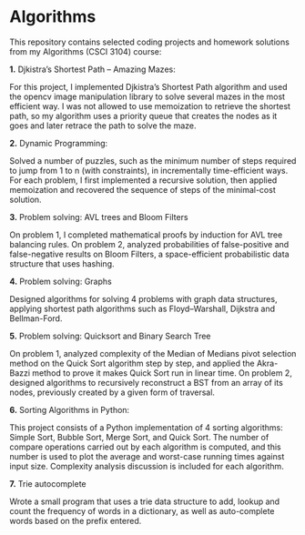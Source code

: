 # Algorithms

This repository contains selected coding projects and homework solutions from my Algorithms (CSCI 3104) course:

**1.**	Djkistra’s Shortest Path – Amazing Mazes:

For this project, I implemented Djkistra’s Shortest Path algorithm and used the opencv image manipulation library to solve several mazes in the most efficient way. I was not allowed to use memoization to retrieve the shortest path, so my algorithm uses a priority queue that creates the nodes as it goes and later retrace the path to solve the maze.

**2.**	Dynamic Programming:

Solved a number of puzzles, such as the minimum number of steps required to jump from 1 to n (with constraints), in incrementally time-efficient ways. For each problem, I first implemented a recursive solution, then applied memoization and recovered the sequence of steps of the minimal-cost solution.

**3.**	Problem solving: AVL trees and Bloom Filters

On problem 1, I completed mathematical proofs by induction for AVL tree balancing rules. On problem 2, analyzed probabilities of false-positive and false-negative results on Bloom Filters, a space-efficient probabilistic data structure that uses hashing.

**4.**	Problem solving: Graphs

Designed algorithms for solving 4 problems with graph data structures, applying shortest path algorithms such as Floyd–Warshall, Dijkstra and Bellman-Ford.  

**5.**	Problem solving: Quicksort and Binary Search Tree

On problem 1, analyzed complexity of the Median of Medians pivot selection method on the Quick Sort algorithm step by step, and applied the Akra-Bazzi method to prove it makes Quick Sort run in linear time. On problem 2, designed algorithms to recursively reconstruct a BST from an array of its nodes, previously created by a given form of traversal.

**6.**	Sorting Algorithms in Python:

This project consists of a Python implementation of 4 sorting algorithms: Simple Sort, Bubble Sort, Merge Sort, and Quick Sort. The number of compare operations carried out by each algorithm is computed, and this number is used to plot the average and worst-case running times against input size. Complexity analysis discussion is included for each algorithm.

**7.**	Trie autocomplete

Wrote a small program that uses a trie data structure to add, lookup and count the frequency of words in a dictionary, as well as auto-complete words based on the prefix entered.